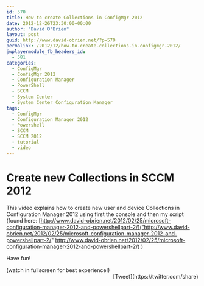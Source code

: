 ```yaml
---
id: 570
title: How to create Collections in ConfigMgr 2012
date: 2012-12-26T23:30:00+00:00
author: "David O'Brien"
layout: post
guid: http://www.david-obrien.net/?p=570
permalink: /2012/12/how-to-create-collections-in-configmgr-2012/
jwplayermodule_fb_headers_id:
  - 581
categories:
  - ConfigMgr
  - ConfigMgr 2012
  - Configuration Manager
  - PowerShell
  - SCCM
  - System Center
  - System Center Configuration Manager
tags:
  - ConfigMgr
  - Configuration Manager 2012
  - Powershell
  - SCCM
  - SCCM 2012
  - tutorial
  - video
---
```

# 

# Create new Collections in SCCM 2012

This video explains how to create new user and device Collections in Configuration Manager 2012 using first the console and then my script (found here: [http://www.david-obrien.net/2012/02/25/microsoft-configuration-manager-2012-and-powershellpart-2/]("http://www.david-obrien.net/2012/02/25/microsoft-configuration-manager-2012-and-powershellpart-2/" http://www.david-obrien.net/2012/02/25/microsoft-configuration-manager-2012-and-powershellpart-2/) )

Have fun!

<div id="scid:5737277B-5D6D-4f48-ABFC-DD9C333F4C5D:c1fcf642-713e-48fd-a34a-f64495e6f302" class="wlWriterEditableSmartContent" style="float: none; margin: 0px; display: inline; padding: 0px;">
  <div class='jwplayer' id='jwplayer-0'>
  </div>
</div>

<div class="wlWriterEditableSmartContent" style="float: none; margin: 0px; display: inline; padding: 0px;">
</div>

<div class="wlWriterEditableSmartContent" style="float: none; margin: 0px; display: inline; padding: 0px;">
  (watch in fullscreen for best experience!)
</div>

<div class="wlWriterEditableSmartContent" style="float: none; margin: 0px; display: inline; padding: 0px;">
</div>

<div style="float: right; margin-left: 10px;">
  [Tweet](https://twitter.com/share)
</div>

